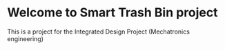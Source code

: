 # Welcome to Smart Trash Bin project

This is a project for the Integrated Design Project (Mechatronics engineering)
